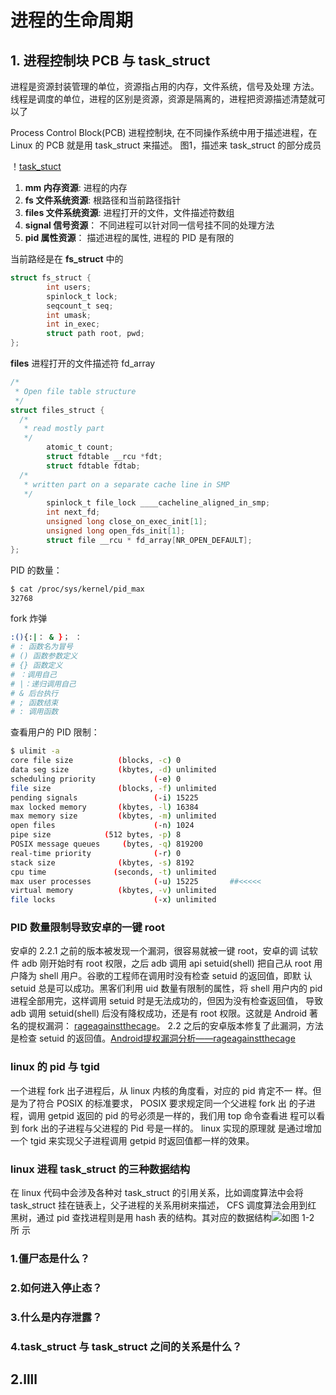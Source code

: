 # 进程的生命周期

## 1. 进程控制块 PCB 与 task_struct

进程是资源封装管理的单位，资源指占用的内存，文件系统，信号及处理
方法。线程是调度的单位，进程的区别是资源，资源是隔离的，进程把资源描述清楚就可以了

Process Control Block(PCB) 进程控制块, 在不同操作系统中用于描述进程，在 Linux 的 PCB 就是用 task_struct 来描述。
图1，描述来 task_struct 的部分成员

！[task_stuct][1]

1. **mm 内存资源**: 进程的内存
1. **fs 文件系统资源**: 根路径和当前路径指针
1. **files 文件系统资源**: 进程打开的文件，文件描述符数组
1. **signal 信号资源**： 不同进程可以针对同一信号挂不同的处理方法
1. **pid 属性资源**： 描述进程的属性, 进程的 PID 是有限的

当前路经是在 **fs_struct** 中的

```c
struct fs_struct {
        int users;
        spinlock_t lock;
        seqcount_t seq;
        int umask;
        int in_exec;
        struct path root, pwd;
};
```

**files**  进程打开的文件描述符 fd_array

```c
/*
 * Open file table structure
 */
struct files_struct {
  /*
   * read mostly part
   */
        atomic_t count;
        struct fdtable __rcu *fdt;
        struct fdtable fdtab;
  /*
   * written part on a separate cache line in SMP
   */
        spinlock_t file_lock ____cacheline_aligned_in_smp;
        int next_fd;
        unsigned long close_on_exec_init[1];
        unsigned long open_fds_init[1];
        struct file __rcu * fd_array[NR_OPEN_DEFAULT];
};
```

PID 的数量：

```bash
$ cat /proc/sys/kernel/pid_max
32768
```

fork 炸弹

```bash
:(){:|： & }； ：
# : 函数名为冒号
# () 函数参数定义
# {} 函数定义
# ：调用自己
# |：递归调用自己
# & 后台执行
# ; 函数结束
# : 调用函数
```

查看用户的 PID 限制：

```bash
$ ulimit -a
core file size          (blocks, -c) 0
data seg size           (kbytes, -d) unlimited
scheduling priority             (-e) 0
file size               (blocks, -f) unlimited
pending signals                 (-i) 15225
max locked memory       (kbytes, -l) 16384
max memory size         (kbytes, -m) unlimited
open files                      (-n) 1024
pipe size            (512 bytes, -p) 8
POSIX message queues     (bytes, -q) 819200
real-time priority              (-r) 0
stack size              (kbytes, -s) 8192
cpu time               (seconds, -t) unlimited
max user processes              (-u) 15225       ##<<<<<
virtual memory          (kbytes, -v) unlimited
file locks                      (-x) unlimited
```

### PID 数量限制导致安卓的一键 root

安卓的 2.2.1 之前的版本被发现一个漏洞，很容易就被一键 root，安卓的调
试软件 adb 刚开始时有 root 权限，之后 adb 调用 api setuid(shell) 把自己从 root
用户降为 shell 用户。谷歌的工程师在调用时没有检查 setuid 的返回值，即默
认 setuid 总是可以成功。黑客们利用 uid 数量有限制的属性，将 shell 用户内的
pid 进程全部用完，这样调用 setuid 时是无法成功的，但因为没有检查返回值，
导致 adb 调用 setuid(shell) 后没有降权成功，还是有 root 权限。这就是 Android
著名的提权漏洞： [rageagainstthecage](https://blog.csdn.net/21cnbao/article/details/19040451)。 2.2 之后的安卓版本修复了此漏洞，方法
是检查 setuid 的返回值。[Android提权漏洞分析——rageagainstthecage](https://blog.csdn.net/feglass/article/details/46403501)

### linux 的 pid 与 tgid

一个进程 fork 出子进程后，从 linux 内核的角度看，对应的 pid 肯定不一
样。但是为了符合 POSIX 的标准要求， POSIX 要求规定同一个父进程 fork 出
的子进程，调用 getpid 返回的 pid 的号必须是一样的，我们用 top 命令查看进
程可以看到 fork 出的子进程与父进程的 Pid 号是一样的。 linux 实现的原理就
是通过增加一个 tgid 来实现父子进程调用 getpid 时返回值都一样的效果。

### linux 进程 task_struct 的三种数据结构

在 linux 代码中会涉及各种对 task_struct 的引用关系，比如调度算法中会将
task_struct 挂在链表上，父子进程的关系用树来描述， CFS 调度算法会用到红
黑树，通过 pid 查找进程则是用 hash 表的结构。其对应的数据结构![如图 1-2][2] 所
示

### 1.僵尸态是什么？

### 2.如何进入停止态？

### 3.什么是内存泄露？

### 4.task_struct 与 task_struct 之间的关系是什么？

## 2.llll

[1]: images/1-01.jpg "task_struct"
[2]: images/1-02.jpg "task_struct 的三种数据结构"
